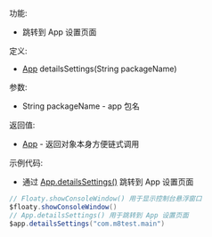功能:

+ 跳转到 App 设置页面

定义:

+ [App](/API/App/App/README.md) detailsSettings(String packageName)

参数:

+ String packageName - app 包名

返回值:

+ [App](/API/App/App/README.md) - 返回对象本身方便链式调用

示例代码:

+ 通过 [App.detailsSettings()](/API/App/App/README.md?id=detailsSettings) 跳转到 App 设置页面

```groovy
// Floaty.showConsoleWindow() 用于显示控制台悬浮窗口
$floaty.showConsoleWindow()
// App.detailsSettings() 用于跳转到 App 设置页面
$app.detailsSettings("com.m8test.main")
```
